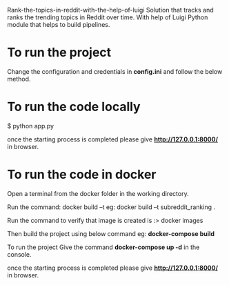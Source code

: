 Rank-the-topics-in-reddit-with-the-help-of-luigi
Solution that tracks and ranks the trending topics in Reddit over time. With help of Luigi Python module that helps to build pipelines.

# To run the project
  Change the configuration and credentials in **config.ini** and follow the below method.

# To run the code locally 
  $ python app.py
  
  once the starting process is completed please give **http://127.0.0.1:8000/** in browser.

# To run the code in docker
Open a terminal from the docker folder in the working directory.

Run the command: docker build –t
eg: docker build –t subreddit_ranking .

Run the command to verify that image is created is :> docker images

Then build the project using below command
eg: **docker-compose build** 

To run the project
Give the command **docker-compose up -d** in the console.

once the starting process is completed please give **http://127.0.0.1:8000/** in browser.
